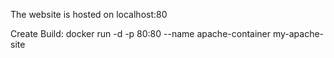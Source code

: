 The website is hosted on localhost:80

Create Build: 
docker run -d -p 80:80 --name apache-container my-apache-site 